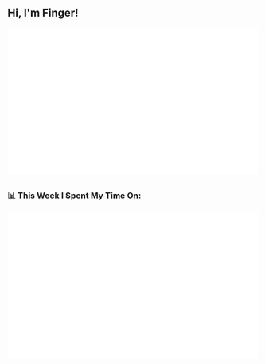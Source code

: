 <h2> Hi, I'm Finger!</h2>

<img align="right" src="https://raw.githubusercontent.com/spianmo/github-stats/master/generated/overview.svg#gh-light-mode-only">

<!-- <img align="right" height="160em" src="https://github-readme-stats-eight-theta.vercel.app/api/top-langs/?username=spianmo&layout=compact&langs_count=8&theme=algolia"/>	 -->
	
```go
package main

type Me struct {
	Name   string
	Job    string
	Code   string
	Skills string
}

func main() {
	me := &Me{
		Name:   "Finger",
		Job:    "Client-side Engineer",
		Code:   "Java and C++ and Others",
		Skills: "Android Security NLP ^o^",
	}
	_ = me
}
```


<h3>📊 This Week I Spent My Time On:</h3>
<img align='right' src="https://raw.githubusercontent.com/spianmo/github-stats/master/generated/languages.svg#gh-light-mode-only">

<!--START_SECTION:waka-->

```text
Vue.js                   3 hrs 15 mins   ██████████████████▓░░░░░░   74.95 %
CMake                    16 mins         █▓░░░░░░░░░░░░░░░░░░░░░░░   06.28 %
Java                     12 mins         █▒░░░░░░░░░░░░░░░░░░░░░░░   04.79 %
C++                      12 mins         █▒░░░░░░░░░░░░░░░░░░░░░░░   04.67 %
JSON                     8 mins          █░░░░░░░░░░░░░░░░░░░░░░░░   03.42 %
ObjectiveC               4 mins          ▒░░░░░░░░░░░░░░░░░░░░░░░░   01.72 %
```

<!--END_SECTION:waka-->
